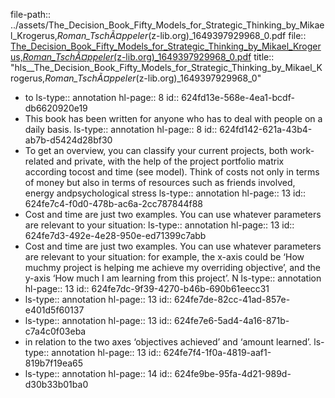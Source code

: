 file-path:: ../assets/The_Decision_Book_Fifty_Models_for_Strategic_Thinking_by_Mikael_Krogerus,_Roman_TschÃ¤ppeler_(z-lib.org)_1649397929968_0.pdf
file:: [The_Decision_Book_Fifty_Models_for_Strategic_Thinking_by_Mikael_Krogerus,_Roman_TschÃ¤ppeler_(z-lib.org)_1649397929968_0.pdf](../assets/The_Decision_Book_Fifty_Models_for_Strategic_Thinking_by_Mikael_Krogerus,_Roman_TschÃ¤ppeler_(z-lib.org)_1649397929968_0.pdf)
title:: "hls__The_Decision_Book_Fifty_Models_for_Strategic_Thinking_by_Mikael_Krogerus,_Roman_TschÃ¤ppeler_(z-lib.org)_1649397929968_0"

- to
  ls-type:: annotation
  hl-page:: 8
  id:: 624fd13e-568e-4ea1-bcdf-db6620920e19
- This book has been written for anyone who has to deal with people on a daily basis.
  ls-type:: annotation
  hl-page:: 8
  id:: 624fd142-621a-43b4-ab7b-d5424d28bf30
- To get an overview, you can classify your current projects, both work-related and private, with the help of the project portfolio matrix according tocost  and  time  (see  model).  Think  of  costs  not  only  in  terms  of  money  but  also  in  terms  of  resources  such  as  friends  involved,  energy  andpsychological stress
  ls-type:: annotation
  hl-page:: 13
  id:: 624fe7c4-f0d0-478b-ac6a-2cc787844f88
- Cost and time are just two examples. You can use whatever parameters are relevant to your situation:
  ls-type:: annotation
  hl-page:: 13
  id:: 624fe7d3-492e-4e28-950e-ed71399c7abb
- Cost and time are just two examples. You can use whatever parameters are relevant to your situation: for example, the x-axis could be ‘How muchmy project is helping me achieve my overriding objective’, and the y-axis ‘How much I am learning from this project’. N
  ls-type:: annotation
  hl-page:: 13
  id:: 624fe7dc-9f39-4270-b46b-690b61eecc31
- ls-type:: annotation
  hl-page:: 13
  id:: 624fe7de-82cc-41ad-857e-e401d5f60137
- ls-type:: annotation
  hl-page:: 13
  id:: 624fe7e6-5ad4-4a16-871b-c7a4c0f03eba
- in relation to the two axes ‘objectives achieved’ and ‘amount learned’.
  ls-type:: annotation
  hl-page:: 13
  id:: 624fe7f4-1f0a-4819-aaf1-819b7f19ea65
- ls-type:: annotation
  hl-page:: 14
  id:: 624fe9be-95fa-4d21-989d-d30b33b01ba0